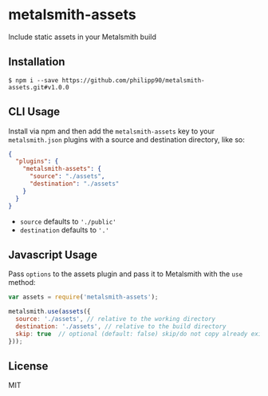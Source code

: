 # metalsmith-assets

  Include static assets in your Metalsmith build

## Installation

    $ npm i --save https://github.com/philipp90/metalsmith-assets.git#v1.0.0

## CLI Usage

Install via npm and then add the `metalsmith-assets` key to your `metalsmith.json` plugins with a source and destination directory, like so:

```json
{
  "plugins": {
    "metalsmith-assets": {
      "source": "./assets",
      "destination": "./assets"
    }
  }
}
```

* `source` defaults to `'./public'`
* `destination` defaults to `'.'`

## Javascript Usage

  Pass `options` to the assets plugin and pass it to Metalsmith with the `use` method:

```js
var assets = require('metalsmith-assets');

metalsmith.use(assets({
  source: './assets', // relative to the working directory
  destination: './assets', // relative to the build directory
  skip: true  // optional (default: false) skip/do not copy already existing files
}));
```

## License

  MIT
